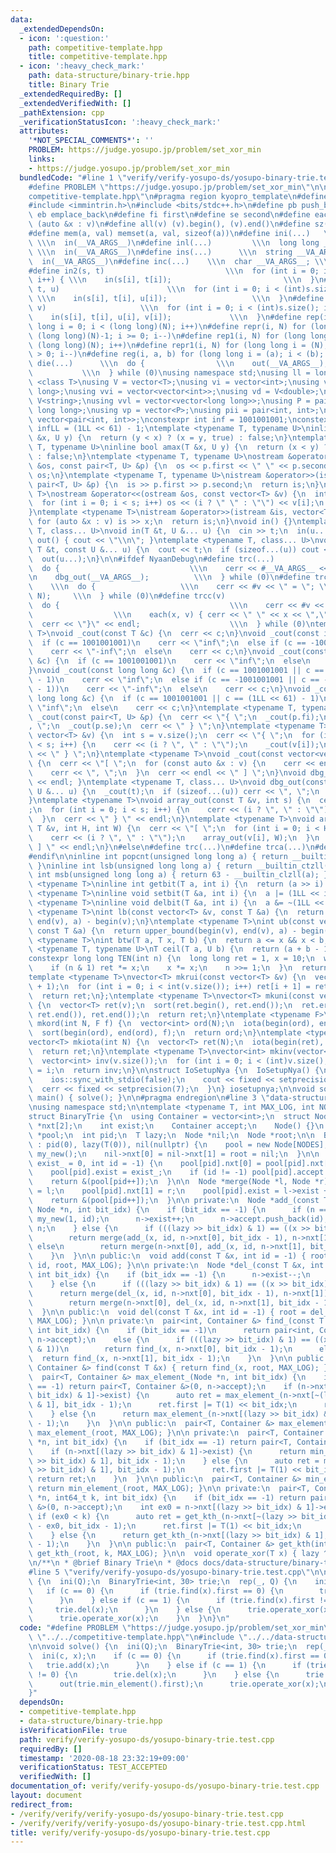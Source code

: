 ```yaml
---
data:
  _extendedDependsOn:
  - icon: ':question:'
    path: competitive-template.hpp
    title: competitive-template.hpp
  - icon: ':heavy_check_mark:'
    path: data-structure/binary-trie.hpp
    title: Binary Trie
  _extendedRequiredBy: []
  _extendedVerifiedWith: []
  _pathExtension: cpp
  _verificationStatusIcon: ':heavy_check_mark:'
  attributes:
    '*NOT_SPECIAL_COMMENTS*': ''
    PROBLEM: https://judge.yosupo.jp/problem/set_xor_min
    links:
    - https://judge.yosupo.jp/problem/set_xor_min
  bundledCode: "#line 1 \"verify/verify-yosupo-ds/yosupo-binary-trie.test.cpp\"\n\
    #define PROBLEM \"https://judge.yosupo.jp/problem/set_xor_min\"\n\n#line 1 \"\
    competitive-template.hpp\"\n#pragma region kyopro_template\n#define Nyaan_template\n\
    #include <immintrin.h>\n#include <bits/stdc++.h>\n#define pb push_back\n#define\
    \ eb emplace_back\n#define fi first\n#define se second\n#define each(x, v) for\
    \ (auto &x : v)\n#define all(v) (v).begin(), (v).end()\n#define sz(v) ((int)(v).size())\n\
    #define mem(a, val) memset(a, val, sizeof(a))\n#define ini(...)   \\\n  int __VA_ARGS__;\
    \ \\\n  in(__VA_ARGS__)\n#define inl(...)         \\\n  long long __VA_ARGS__;\
    \ \\\n  in(__VA_ARGS__)\n#define ins(...)      \\\n  string __VA_ARGS__; \\\n\
    \  in(__VA_ARGS__)\n#define inc(...)    \\\n  char __VA_ARGS__; \\\n  in(__VA_ARGS__)\n\
    #define in2(s, t)                           \\\n  for (int i = 0; i < (int)s.size();\
    \ i++) { \\\n    in(s[i], t[i]);                         \\\n  }\n#define in3(s,\
    \ t, u)                        \\\n  for (int i = 0; i < (int)s.size(); i++) {\
    \ \\\n    in(s[i], t[i], u[i]);                   \\\n  }\n#define in4(s, t, u,\
    \ v)                     \\\n  for (int i = 0; i < (int)s.size(); i++) { \\\n\
    \    in(s[i], t[i], u[i], v[i]);             \\\n  }\n#define rep(i, N) for (long\
    \ long i = 0; i < (long long)(N); i++)\n#define repr(i, N) for (long long i =\
    \ (long long)(N)-1; i >= 0; i--)\n#define rep1(i, N) for (long long i = 1; i <=\
    \ (long long)(N); i++)\n#define repr1(i, N) for (long long i = (N); (long long)(i)\
    \ > 0; i--)\n#define reg(i, a, b) for (long long i = (a); i < (b); i++)\n#define\
    \ die(...)      \\\n  do {                \\\n    out(__VA_ARGS__); \\\n    return;\
    \           \\\n  } while (0)\nusing namespace std;\nusing ll = long long;\ntemplate\
    \ <class T>\nusing V = vector<T>;\nusing vi = vector<int>;\nusing vl = vector<long\
    \ long>;\nusing vvi = vector<vector<int>>;\nusing vd = V<double>;\nusing vs =\
    \ V<string>;\nusing vvl = vector<vector<long long>>;\nusing P = pair<long long,\
    \ long long>;\nusing vp = vector<P>;\nusing pii = pair<int, int>;\nusing vpi =\
    \ vector<pair<int, int>>;\nconstexpr int inf = 1001001001;\nconstexpr long long\
    \ infLL = (1LL << 61) - 1;\ntemplate <typename T, typename U>\ninline bool amin(T\
    \ &x, U y) {\n  return (y < x) ? (x = y, true) : false;\n}\ntemplate <typename\
    \ T, typename U>\ninline bool amax(T &x, U y) {\n  return (x < y) ? (x = y, true)\
    \ : false;\n}\ntemplate <typename T, typename U>\nostream &operator<<(ostream\
    \ &os, const pair<T, U> &p) {\n  os << p.first << \" \" << p.second;\n  return\
    \ os;\n}\ntemplate <typename T, typename U>\nistream &operator>>(istream &is,\
    \ pair<T, U> &p) {\n  is >> p.first >> p.second;\n  return is;\n}\ntemplate <typename\
    \ T>\nostream &operator<<(ostream &os, const vector<T> &v) {\n  int s = (int)v.size();\n\
    \  for (int i = 0; i < s; i++) os << (i ? \" \" : \"\") << v[i];\n  return os;\n\
    }\ntemplate <typename T>\nistream &operator>>(istream &is, vector<T> &v) {\n \
    \ for (auto &x : v) is >> x;\n  return is;\n}\nvoid in() {}\ntemplate <typename\
    \ T, class... U>\nvoid in(T &t, U &... u) {\n  cin >> t;\n  in(u...);\n}\nvoid\
    \ out() { cout << \"\\n\"; }\ntemplate <typename T, class... U>\nvoid out(const\
    \ T &t, const U &... u) {\n  cout << t;\n  if (sizeof...(u)) cout << \" \";\n\
    \  out(u...);\n}\n\n#ifdef NyaanDebug\n#define trc(...)                   \\\n\
    \  do {                             \\\n    cerr << #__VA_ARGS__ << \" = \"; \\\
    \n    dbg_out(__VA_ARGS__);          \\\n  } while (0)\n#define trca(v, N)   \
    \    \\\n  do {                   \\\n    cerr << #v << \" = \"; \\\n    array_out(v,\
    \ N);     \\\n  } while (0)\n#define trcc(v)                             \\\n\
    \  do {                                      \\\n    cerr << #v << \" = {\"; \
    \                  \\\n    each(x, v) { cerr << \" \" << x << \",\"; } \\\n  \
    \  cerr << \"}\" << endl;                    \\\n  } while (0)\ntemplate <typename\
    \ T>\nvoid _cout(const T &c) {\n  cerr << c;\n}\nvoid _cout(const int &c) {\n\
    \  if (c == 1001001001)\n    cerr << \"inf\";\n  else if (c == -1001001001)\n\
    \    cerr << \"-inf\";\n  else\n    cerr << c;\n}\nvoid _cout(const unsigned int\
    \ &c) {\n  if (c == 1001001001)\n    cerr << \"inf\";\n  else\n    cerr << c;\n\
    }\nvoid _cout(const long long &c) {\n  if (c == 1001001001 || c == (1LL << 61)\
    \ - 1)\n    cerr << \"inf\";\n  else if (c == -1001001001 || c == -((1LL << 61)\
    \ - 1))\n    cerr << \"-inf\";\n  else\n    cerr << c;\n}\nvoid _cout(const unsigned\
    \ long long &c) {\n  if (c == 1001001001 || c == (1LL << 61) - 1)\n    cerr <<\
    \ \"inf\";\n  else\n    cerr << c;\n}\ntemplate <typename T, typename U>\nvoid\
    \ _cout(const pair<T, U> &p) {\n  cerr << \"{ \";\n  _cout(p.fi);\n  cerr << \"\
    , \";\n  _cout(p.se);\n  cerr << \" } \";\n}\ntemplate <typename T>\nvoid _cout(const\
    \ vector<T> &v) {\n  int s = v.size();\n  cerr << \"{ \";\n  for (int i = 0; i\
    \ < s; i++) {\n    cerr << (i ? \", \" : \"\");\n    _cout(v[i]);\n  }\n  cerr\
    \ << \" } \";\n}\ntemplate <typename T>\nvoid _cout(const vector<vector<T>> &v)\
    \ {\n  cerr << \"[ \";\n  for (const auto &x : v) {\n    cerr << endl;\n    _cout(x);\n\
    \    cerr << \", \";\n  }\n  cerr << endl << \" ] \";\n}\nvoid dbg_out() { cerr\
    \ << endl; }\ntemplate <typename T, class... U>\nvoid dbg_out(const T &t, const\
    \ U &... u) {\n  _cout(t);\n  if (sizeof...(u)) cerr << \", \";\n  dbg_out(u...);\n\
    }\ntemplate <typename T>\nvoid array_out(const T &v, int s) {\n  cerr << \"{ \"\
    ;\n  for (int i = 0; i < s; i++) {\n    cerr << (i ? \", \" : \"\");\n    _cout(v[i]);\n\
    \  }\n  cerr << \" } \" << endl;\n}\ntemplate <typename T>\nvoid array_out(const\
    \ T &v, int H, int W) {\n  cerr << \"[ \";\n  for (int i = 0; i < H; i++) {\n\
    \    cerr << (i ? \", \" : \"\");\n    array_out(v[i], W);\n  }\n  cerr << \"\
    \ ] \" << endl;\n}\n#else\n#define trc(...)\n#define trca(...)\n#define trcc(...)\n\
    #endif\n\ninline int popcnt(unsigned long long a) { return __builtin_popcountll(a);\
    \ }\ninline int lsb(unsigned long long a) { return __builtin_ctzll(a); }\ninline\
    \ int msb(unsigned long long a) { return 63 - __builtin_clzll(a); }\ntemplate\
    \ <typename T>\ninline int getbit(T a, int i) {\n  return (a >> i) & 1;\n}\ntemplate\
    \ <typename T>\ninline void setbit(T &a, int i) {\n  a |= (1LL << i);\n}\ntemplate\
    \ <typename T>\ninline void delbit(T &a, int i) {\n  a &= ~(1LL << i);\n}\ntemplate\
    \ <typename T>\nint lb(const vector<T> &v, const T &a) {\n  return lower_bound(begin(v),\
    \ end(v), a) - begin(v);\n}\ntemplate <typename T>\nint ub(const vector<T> &v,\
    \ const T &a) {\n  return upper_bound(begin(v), end(v), a) - begin(v);\n}\ntemplate\
    \ <typename T>\nint btw(T a, T x, T b) {\n  return a <= x && x < b;\n}\ntemplate\
    \ <typename T, typename U>\nT ceil(T a, U b) {\n  return (a + b - 1) / b;\n}\n\
    constexpr long long TEN(int n) {\n  long long ret = 1, x = 10;\n  while (n) {\n\
    \    if (n & 1) ret *= x;\n    x *= x;\n    n >>= 1;\n  }\n  return ret;\n}\n\
    template <typename T>\nvector<T> mkrui(const vector<T> &v) {\n  vector<T> ret(v.size()\
    \ + 1);\n  for (int i = 0; i < int(v.size()); i++) ret[i + 1] = ret[i] + v[i];\n\
    \  return ret;\n};\ntemplate <typename T>\nvector<T> mkuni(const vector<T> &v)\
    \ {\n  vector<T> ret(v);\n  sort(ret.begin(), ret.end());\n  ret.erase(unique(ret.begin(),\
    \ ret.end()), ret.end());\n  return ret;\n}\ntemplate <typename F>\nvector<int>\
    \ mkord(int N, F f) {\n  vector<int> ord(N);\n  iota(begin(ord), end(ord), 0);\n\
    \  sort(begin(ord), end(ord), f);\n  return ord;\n}\ntemplate <typename T = int>\n\
    vector<T> mkiota(int N) {\n  vector<T> ret(N);\n  iota(begin(ret), end(ret), 0);\n\
    \  return ret;\n}\ntemplate <typename T>\nvector<int> mkinv(vector<T> &v) {\n\
    \  vector<int> inv(v.size());\n  for (int i = 0; i < (int)v.size(); i++) inv[v[i]]\
    \ = i;\n  return inv;\n}\n\nstruct IoSetupNya {\n  IoSetupNya() {\n    cin.tie(nullptr);\n\
    \    ios::sync_with_stdio(false);\n    cout << fixed << setprecision(15);\n  \
    \  cerr << fixed << setprecision(7);\n  }\n} iosetupnya;\n\nvoid solve();\nint\
    \ main() { solve(); }\n\n#pragma endregion\n#line 3 \"data-structure/binary-trie.hpp\"\
    \nusing namespace std;\n\ntemplate <typename T, int MAX_LOG, int NODES = 16777216>\n\
    struct BinaryTrie {\n  using Container = vector<int>;\n  struct Node {\n    Node\
    \ *nxt[2];\n    int exist;\n    Container accept;\n    Node() {}\n  };\n\n  Node\
    \ *pool;\n  int pid;\n  T lazy;\n  Node *nil;\n  Node *root;\n\n  BinaryTrie()\
    \ : pid(0), lazy(T(0)), nil(nullptr) {\n    pool = new Node[NODES];\n    nil =\
    \ my_new();\n    nil->nxt[0] = nil->nxt[1] = root = nil;\n  }\n\n  Node *my_new(int\
    \ exist_ = 0, int id = -1) {\n    pool[pid].nxt[0] = pool[pid].nxt[1] = nil;\n\
    \    pool[pid].exist = exist_;\n    if (id != -1) pool[pid].accept.push_back(id);\n\
    \    return &(pool[pid++]);\n  }\n\n  Node *merge(Node *l, Node *r) {\n    pool[pid].nxt[0]\
    \ = l;\n    pool[pid].nxt[1] = r;\n    pool[pid].exist = l->exist + r->exist;\n\
    \    return &(pool[pid++]);\n  }\n\n private:\n  Node *add_(const T &x, int id,\
    \ Node *n, int bit_idx) {\n    if (bit_idx == -1) {\n      if (n == nil) return\
    \ my_new(1, id);\n      n->exist++;\n      n->accept.push_back(id);\n      return\
    \ n;\n    } else {\n      if (((lazy >> bit_idx) & 1) == ((x >> bit_idx) & 1))\n\
    \        return merge(add_(x, id, n->nxt[0], bit_idx - 1), n->nxt[1]);\n     \
    \ else\n        return merge(n->nxt[0], add_(x, id, n->nxt[1], bit_idx - 1));\n\
    \    }\n  }\n\n public:\n  void add(const T &x, int id = -1) { root = add_(x,\
    \ id, root, MAX_LOG); }\n\n private:\n  Node *del_(const T &x, int id, Node *n,\
    \ int bit_idx) {\n    if (bit_idx == -1) {\n      n->exist--;\n      return n;\n\
    \    } else {\n      if (((lazy >> bit_idx) & 1) == ((x >> bit_idx) & 1))\n  \
    \      return merge(del_(x, id, n->nxt[0], bit_idx - 1), n->nxt[1]);\n      else\n\
    \        return merge(n->nxt[0], del_(x, id, n->nxt[1], bit_idx - 1));\n    }\n\
    \  }\n\n public:\n  void del(const T &x, int id = -1) { root = del_(x, id, root,\
    \ MAX_LOG); }\n\n private:\n  pair<int, Container &> find_(const T &x, Node *n,\
    \ int bit_idx) {\n    if (bit_idx == -1)\n      return pair<int, Container &>(n->exist,\
    \ n->accept);\n    else {\n      if (((lazy >> bit_idx) & 1) == ((x >> bit_idx)\
    \ & 1))\n        return find_(x, n->nxt[0], bit_idx - 1);\n      else\n      \
    \  return find_(x, n->nxt[1], bit_idx - 1);\n    }\n  }\n\n public:\n  pair<int,\
    \ Container &> find(const T &x) { return find_(x, root, MAX_LOG); }\n\n private:\n\
    \  pair<T, Container &> max_element_(Node *n, int bit_idx) {\n    if (bit_idx\
    \ == -1) return pair<T, Container &>(0, n->accept);\n    if (n->nxt[~(lazy >>\
    \ bit_idx) & 1]->exist) {\n      auto ret = max_element_(n->nxt[~(lazy >> bit_idx)\
    \ & 1], bit_idx - 1);\n      ret.first |= T(1) << bit_idx;\n      return ret;\n\
    \    } else {\n      return max_element_(n->nxt[(lazy >> bit_idx) & 1], bit_idx\
    \ - 1);\n    }\n  }\n\n public:\n  pair<T, Container &> max_element() { return\
    \ max_element_(root, MAX_LOG); }\n\n private:\n  pair<T, Container &> min_element_(Node\
    \ *n, int bit_idx) {\n    if (bit_idx == -1) return pair<T, Container &>(0, n->accept);\n\
    \    if (n->nxt[(lazy >> bit_idx) & 1]->exist) {\n      return min_element_(n->nxt[(lazy\
    \ >> bit_idx) & 1], bit_idx - 1);\n    } else {\n      auto ret = min_element_(n->nxt[~(lazy\
    \ >> bit_idx) & 1], bit_idx - 1);\n      ret.first |= T(1) << bit_idx;\n     \
    \ return ret;\n    }\n  }\n\n public:\n  pair<T, Container &> min_element() {\
    \ return min_element_(root, MAX_LOG); }\n\n private:\n  pair<T, Container &> get_kth_(Node\
    \ *n, int64_t k, int bit_idx) {\n    if (bit_idx == -1) return pair<T, Container\
    \ &>(0, n->accept);\n    int ex0 = n->nxt[(lazy >> bit_idx) & 1]->exist;\n   \
    \ if (ex0 < k) {\n      auto ret = get_kth_(n->nxt[~(lazy >> bit_idx) & 1], k\
    \ - ex0, bit_idx - 1);\n      ret.first |= T(1) << bit_idx;\n      return ret;\n\
    \    } else {\n      return get_kth_(n->nxt[(lazy >> bit_idx) & 1], k, bit_idx\
    \ - 1);\n    }\n  }\n\n public:\n  pair<T, Container &> get_kth(int64_t k) { return\
    \ get_kth_(root, k, MAX_LOG); }\n\n  void operate_xor(T x) { lazy ^= x; }\n};\n\
    \n/**\n * @brief Binary Trie\n * @docs docs/data-structure/binary-trie.md\n */\n\
    #line 5 \"verify/verify-yosupo-ds/yosupo-binary-trie.test.cpp\"\n\nvoid solve()\
    \ {\n  ini(Q);\n  BinaryTrie<int, 30> trie;\n  rep(_, Q) {\n    ini(c, x);\n \
    \   if (c == 0) {\n      if (trie.find(x).first == 0) {\n        trie.add(x);\n\
    \      }\n    } else if (c == 1) {\n      if (trie.find(x).first != 0) {\n   \
    \     trie.del(x);\n      }\n    } else {\n      trie.operate_xor(x);\n      out(trie.min_element().first);\n\
    \      trie.operate_xor(x);\n    }\n  }\n}\n"
  code: "#define PROBLEM \"https://judge.yosupo.jp/problem/set_xor_min\"\n\n#include\
    \ \"../../competitive-template.hpp\"\n#include \"../../data-structure/binary-trie.hpp\"\
    \n\nvoid solve() {\n  ini(Q);\n  BinaryTrie<int, 30> trie;\n  rep(_, Q) {\n  \
    \  ini(c, x);\n    if (c == 0) {\n      if (trie.find(x).first == 0) {\n     \
    \   trie.add(x);\n      }\n    } else if (c == 1) {\n      if (trie.find(x).first\
    \ != 0) {\n        trie.del(x);\n      }\n    } else {\n      trie.operate_xor(x);\n\
    \      out(trie.min_element().first);\n      trie.operate_xor(x);\n    }\n  }\n\
    }"
  dependsOn:
  - competitive-template.hpp
  - data-structure/binary-trie.hpp
  isVerificationFile: true
  path: verify/verify-yosupo-ds/yosupo-binary-trie.test.cpp
  requiredBy: []
  timestamp: '2020-08-18 23:32:19+09:00'
  verificationStatus: TEST_ACCEPTED
  verifiedWith: []
documentation_of: verify/verify-yosupo-ds/yosupo-binary-trie.test.cpp
layout: document
redirect_from:
- /verify/verify/verify-yosupo-ds/yosupo-binary-trie.test.cpp
- /verify/verify/verify-yosupo-ds/yosupo-binary-trie.test.cpp.html
title: verify/verify-yosupo-ds/yosupo-binary-trie.test.cpp
---
```

